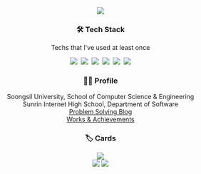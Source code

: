 <p align="center"><img src="https://capsule-render.vercel.app/api?type=Waving&color=auto&customColorList=0&height=300&section=header&text=Jeounghui%20Nah&fontSize=70"></p>

<h3 align="center">🛠 Tech Stack</h3>

<p align="center">Techs that I've used at least once</p>

<p align="center">
  <img src="https://img.shields.io/badge/C-A8B9CC?style=flat-square&logo=C&logoColor=white">&nbsp  
  <img src="https://img.shields.io/badge/C++-00599C?style=flat-square&logo=C%2B%2B&logoColor=white">&nbsp 
  <img src="https://img.shields.io/badge/Java-007396?style=flat-square&logo=Java&logoColor=white">&nbsp 
  <img src="https://img.shields.io/badge/Javascript-ffb13b?style=flat-square&logo=javascript&logoColor=white">&nbsp
  <img src="https://img.shields.io/badge/Python-3766AB?style=flat-square&logo=Python&logoColor=white">&nbsp 
  <img src="https://img.shields.io/badge/Django-092E20?style=flat-square&logo=Django&logoColor=white">
</p>

<h3 align="center">🙋‍♂️ Profile</h3>

<p align="center">
  Soongsil University, School of Computer Science & Engineering<br>Sunrin Internet High School, Department of Software<br>
  <a href="https://justiceHui.github.io">Problem Solving Blog</a><br>
  <a href="https://justicehui.github.io/about">Works & Achievements</a>
</p>

<h3 align="center">🏷️ Cards</h3>

<p align="center">
  <img src="https://hits.seeyoufarm.com/api/count/incr/badge.svg?url=https%3A%2F%2Fgithub.com%2FjusticeHui"><br>
  <a href="https://github.com/ryo-ma/github-profile-trophy"><img src="https://github-profile-trophy.vercel.app/?username=justicehui&theme=flat&row=2&column=3"></a>
  <!--<img src="https://github-readme-stats.vercel.app/api/top-langs/?username=JusticeHui&layout=compact"><br>-->
  <!--<a href="https://codeforces.com/profile/justice_hui"><img src="http://cf.leed.at/?id=Justice_Hui"></a><br>-->
  <!--<img src="https://github-readme-stats.vercel.app/api?username=justiceHui&show_icons=true&hide_border=true"><br>-->
  <a href="https://solved.ac/profile/jhnah917"><img src="https://github-readme-solvedac-hyp3rflow.vercel.app/api/?handle=jhnah917"></a><br>
</p>

<!--

## 💻 Online Judge

* BOJ: [jhnah917](http://icpc.me/jhnah917)
  * solvedac: [jhnah917](https://solved.ac/profile/jhnah917)
* Codeforces: [Justice_Hui](https://codeforces.com/profile/Justice_Hui) [![](https://run.kaist.ac.kr/badges/codeforces/justice_hui.svg)](https://codeforces.com/profile/Justice_Hui)
* Atcoder: [JusticeHui](https://atcoder.jp/users/JusticeHui) [![](https://run.kaist.ac.kr/badges/atcoder/JusticeHui.svg)](https://atcoder.jp/users/JusticeHui)

## ⚡ Project

* [Sunrin-SHARC](https://github.com/justiceHui/Sunrin-SHARC) : Problem Solving Training Materials
* [Euclidean_TSP_Solver](https://github.com/justiceHui/Euclidean_TSP_Solver) : O(N log N) 2-Approximation Euclidean TSP Solver
* [cms-spotboard-converter](https://github.com/justiceHui/cms-spotboard-converter) : use [Spotboard](https://github.com/spotboard/spotboard) in [Contest Management System](https://github.com/cms-dev/cms)
* [Unknown-To-Wellknown](https://github.com/justiceHui/Unknown-To-Wellknown) : Advanced Algorithm Introduction
* [814Solver](https://github.com/chwangmin/814Solver) : [BOJ 18789 814-2](https://www.acmicpc.net/problem/18789) solver using Genetic Algorithm

## 📫 Contact

- 🔭 I’m currently working on ...
- 🌱 I’m currently learning ...
- 👯 I’m looking to collaborate on ...
- 🤔 I’m looking for help with ...
- 💬 Ask me about ...
- 📫 How to reach me: ...
- 😄 Pronouns: ...
- ⚡ Fun fact: ...

## ⚡ Project

* Problem Solving Blog : ([#1](https://justiceHui.github.io), [#2](https://algoshitpo.github.io))
* [Unknown to Wellknown](https://github.com/justiceHui/Unknown-To-Wellknown) : Advanced Algorithm Introduction
* [Sunrin-SHARC](https://github.com/chwangmin/Sunrin-SHARC) : SHARC(**S**unrin Internet **H**igh School **A**lgorithm **R**esearch **C**lub) Problem Solving Training Materials
* [Euclidean_TSP_Solver](https://github.com/justiceHui/Euclidean_TSP_Solver) : Euclidean TSP Solver
* [814Solver](https://github.com/chwangmin/814Solver) : [BOJ 18789 814-2](https://www.acmicpc.net/problem/18789) solver using Genetic Algorithm
  -->
